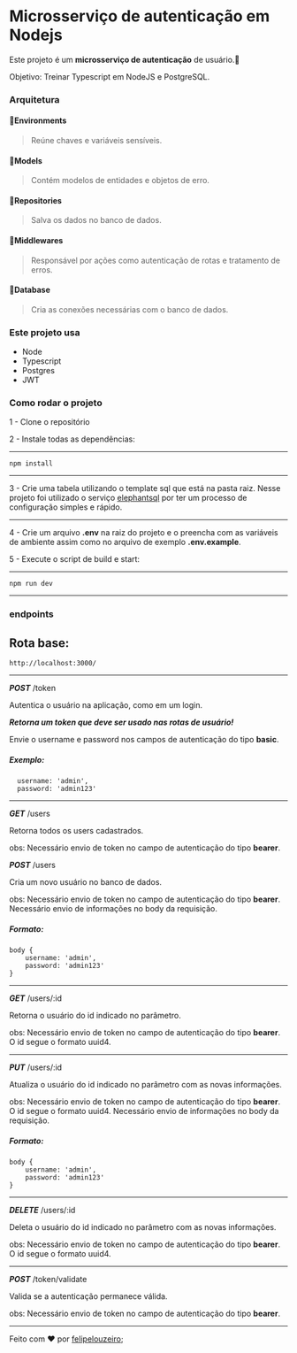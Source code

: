 # Microsserviço de autenticação em Nodejs

Este projeto é um **microsserviço de autenticação** de usuário.👥

Objetivo: Treinar Typescript em NodeJS e PostgreSQL.

### Arquitetura

#### 📂Environments

> Reúne chaves e variáveis sensíveis.

#### 📂Models

> Contém modelos de entidades e objetos de erro.

#### 📂Repositories

> Salva os dados no banco de dados.

#### 📂Middlewares

> Responsável por ações como autenticação de rotas e tratamento de erros.

#### 📂Database

> Cria as conexões necessárias com o banco de dados.

### Este projeto usa

- Node
- Typescript
- Postgres
- JWT

### Como rodar o projeto

1 - Clone o repositório

2 - Instale todas as dependências:

---

    npm install

---

3 - Crie uma tabela utilizando o template sql que está na pasta raiz. Nesse projeto foi utilizado o serviço [elephantsql](https://customer.elephantsql.com/) por ter um processo de configuração simples e rápido.

---

4 - Crie um arquivo **.env** na raiz do projeto e o preencha com as variáveis de ambiente assim como no arquivo de exemplo **.env.example**.

5 - Execute o script de build e start:

---

    npm run dev

---

### endpoints

## **Rota base:**

    http://localhost:3000/

---

**_POST_** /token

Autentica o usuário na aplicação, como em um login.

**_Retorna um token que deve ser usado nas rotas de usuário!_**

Envie o username e password nos campos de autenticação do tipo **basic**.

##### Exemplo:

      username: 'admin',
      password: 'admin123'

---

**_GET_** /users

Retorna todos os users cadastrados.

obs: Necessário envio de token no campo de autenticação do tipo **bearer**.

**_POST_** /users

Cria um novo usuário no banco de dados.

obs: Necessário envio de token no campo de autenticação do tipo **bearer**. Necessário envio de informações no body da requisição.

##### Formato:

    body {
        username: 'admin',
        password: 'admin123'
    }

---

**_GET_** /users/:id

Retorna o usuário do id indicado no parâmetro.

obs: Necessário envio de token no campo de autenticação do tipo **bearer**. O id segue o formato uuid4.

---

**_PUT_** /users/:id

Atualiza o usuário do id indicado no parâmetro com as novas informações.

obs: Necessário envio de token no campo de autenticação do tipo **bearer**. O id segue o formato uuid4. Necessário envio de informações no body da requisição.

##### Formato:

    body {
        username: 'admin',
        password: 'admin123'
    }

---

**_DELETE_** /users/:id

Deleta o usuário do id indicado no parâmetro com as novas informações.

obs: Necessário envio de token no campo de autenticação do tipo **bearer**. O id segue o formato uuid4.

---

**_POST_** /token/validate

Valida se a autenticação permanece válida.

obs: Necessário envio de token no campo de autenticação do tipo **bearer**.

---

Feito com :heart: por [felipelouzeiro](https://github.com/felipelouzeiro);
